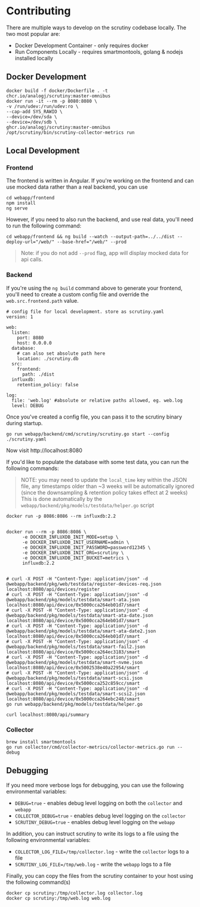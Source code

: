 # Contributing

There are multiple ways to develop on the scrutiny codebase locally. The two most popular are:
- Docker Development Container - only requires docker
- Run Components Locally - requires smartmontools, golang & nodejs installed locally

## Docker Development
```
docker build -f docker/Dockerfile . -t chcr.io/analogj/scrutiny:master-omnibus
docker run -it --rm -p 8080:8080 \
-v /run/udev:/run/udev:ro \
--cap-add SYS_RAWIO \
--device=/dev/sda \
--device=/dev/sdb \
ghcr.io/analogj/scrutiny:master-omnibus
/opt/scrutiny/bin/scrutiny-collector-metrics run
```


## Local Development

### Frontend
The frontend is written in Angular.
If you're working on the frontend and can use mocked data rather than a real backend, you can use
```
cd webapp/frontend
npm install
ng serve
```

However, if you need to also run the backend, and use real data, you'll need to run the following command:
```
cd webapp/frontend && ng build --watch --output-path=../../dist --deploy-url="/web/" --base-href="/web/" --prod
```

> Note: if you do not add `--prod` flag, app will display mocked data for api calls.

### Backend

If you're using the `ng build` command above to generate your frontend, you'll need to create a custom config file and
override the `web.src.frontend.path` value.

```
# config file for local development. store as scrutiny.yaml
version: 1

web:
  listen:
    port: 8080
    host: 0.0.0.0
  database:
    # can also set absolute path here
    location: ./scrutiny.db
  src:
    frontend:
      path: ./dist
  influxdb:
    retention_policy: false

log:
  file: 'web.log' #absolute or relative paths allowed, eg. web.log
  level: DEBUG

```

Once you've created a config file, you can pass it to the scrutiny binary during startup.

```
go run webapp/backend/cmd/scrutiny/scrutiny.go start --config ./scrutiny.yaml
```

Now visit http://localhost:8080


If you'd like to populate the database with some test data,  you can run the following commands:

> NOTE: you may need to update the `local_time` key within the JSON file, any timestamps older than ~3 weeks will be automatically ignored
> (since the downsampling & retention policy takes effect at 2 weeks)
> This is done automatically by the `webapp/backend/pkg/models/testdata/helper.go` script

```
docker run -p 8086:8086 --rm influxdb:2.2


docker run --rm -p 8086:8086 \
      -e DOCKER_INFLUXDB_INIT_MODE=setup \
      -e DOCKER_INFLUXDB_INIT_USERNAME=admin \
      -e DOCKER_INFLUXDB_INIT_PASSWORD=password12345 \
      -e DOCKER_INFLUXDB_INIT_ORG=scrutiny \
      -e DOCKER_INFLUXDB_INIT_BUCKET=metrics \
      influxdb:2.2


# curl -X POST -H "Content-Type: application/json" -d @webapp/backend/pkg/web/testdata/register-devices-req.json localhost:8080/api/devices/register
# curl -X POST -H "Content-Type: application/json" -d @webapp/backend/pkg/models/testdata/smart-ata.json localhost:8080/api/device/0x5000cca264eb01d7/smart
# curl -X POST -H "Content-Type: application/json" -d @webapp/backend/pkg/models/testdata/smart-ata-date.json localhost:8080/api/device/0x5000cca264eb01d7/smart
# curl -X POST -H "Content-Type: application/json" -d @webapp/backend/pkg/models/testdata/smart-ata-date2.json localhost:8080/api/device/0x5000cca264eb01d7/smart
# curl -X POST -H "Content-Type: application/json" -d @webapp/backend/pkg/models/testdata/smart-fail2.json localhost:8080/api/device/0x5000cca264ec3183/smart
# curl -X POST -H "Content-Type: application/json" -d @webapp/backend/pkg/models/testdata/smart-nvme.json localhost:8080/api/device/0x5002538e40a22954/smart
# curl -X POST -H "Content-Type: application/json" -d @webapp/backend/pkg/models/testdata/smart-scsi.json localhost:8080/api/device/0x5000cca252c859cc/smart
# curl -X POST -H "Content-Type: application/json" -d @webapp/backend/pkg/models/testdata/smart-scsi2.json localhost:8080/api/device/0x5000cca264ebc248/smart
go run webapp/backend/pkg/models/testdata/helper.go

curl localhost:8080/api/summary

```

### Collector
```
brew install smartmontools
go run collector/cmd/collector-metrics/collector-metrics.go run --debug
```


## Debugging

If you need more verbose logs for debugging, you can use the following environmental variables:

- `DEBUG=true` - enables debug level logging on both the `collector` and `webapp`
- `COLLECTOR_DEBUG=true` - enables debug level logging on the `collector`
- `SCRUTINY_DEBUG=true` - enables debug level logging on the `webapp`

In addition, you can instruct scrutiny to write its logs to a file using the following environmental variables:

- `COLLECTOR_LOG_FILE=/tmp/collector.log` - write the `collector` logs to a file
- `SCRUTINY_LOG_FILE=/tmp/web.log` - write the `webapp` logs to a file

Finally, you can copy the files from the scrutiny container to your host using the following command(s)

```
docker cp scrutiny:/tmp/collector.log collector.log
docker cp scrutiny:/tmp/web.log web.log
```
